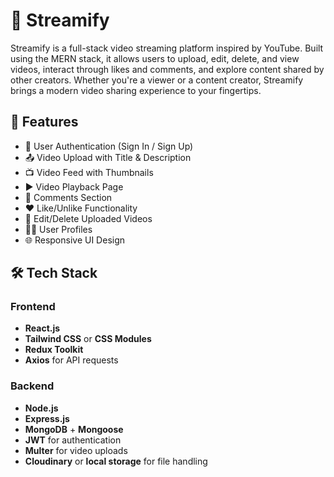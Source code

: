 # 🎥 Streamify

Streamify is a full-stack video streaming platform inspired by YouTube. Built using the MERN stack, it allows users to upload, edit, delete, and view videos, interact through likes and comments, and explore content shared by other creators. Whether you're a viewer or a content creator, Streamify brings a modern video sharing experience to your fingertips.

## 🚀 Features

- 🔐 User Authentication (Sign In / Sign Up)
- 📤 Video Upload with Title & Description
- 📺 Video Feed with Thumbnails
- ▶️ Video Playback Page
- 💬 Comments Section
- ❤️ Like/Unlike Functionality
- 📝 Edit/Delete Uploaded Videos
- 🧑‍💼 User Profiles
- 🌐 Responsive UI Design

## 🛠️ Tech Stack

### Frontend
- **React.js**
- **Tailwind CSS** or **CSS Modules**
- **Redux Toolkit**
- **Axios** for API requests

### Backend
- **Node.js**
- **Express.js**
- **MongoDB** + **Mongoose**
- **JWT** for authentication
- **Multer** for video uploads
- **Cloudinary** or **local storage** for file handling



